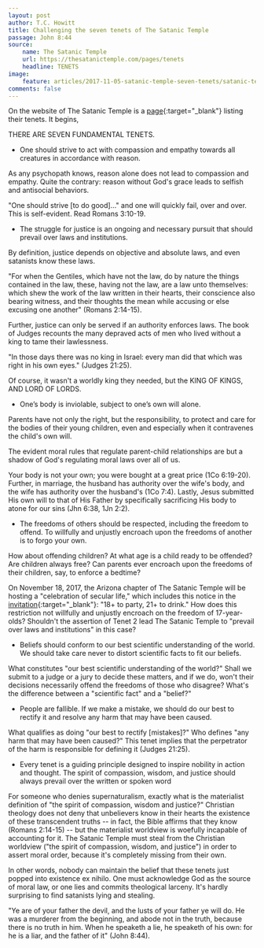 ```yaml
---
layout: post
author: T.C. Howitt
title: Challenging the seven tenets of The Satanic Temple
passage: John 8:44
source:
    name: The Satanic Temple
    url: https://thesatanictemple.com/pages/tenets
    headline: TENETS
image:
    feature: articles/2017-11-05-satanic-temple-seven-tenets/satanic-temple.jpg
comments: false
---
```


On the website of The Satanic Temple is a [page](https://thesatanictemple.com/pages/tenets){:target="_blank"} listing their tenets.  It begins,

THERE ARE SEVEN FUNDAMENTAL TENETS.

* One should strive to act with compassion and empathy towards all creatures in accordance with reason.

As any psychopath knows, reason alone does not lead to compassion and empathy.  Quite the contrary: reason without God's grace leads to selfish and antisocial behaviors.

"One should strive [to do good]..." and one will quickly fail, over and over.  This is self-evident.  Read Romans 3:10-19.

* The struggle for justice is an ongoing and necessary pursuit that should prevail over laws and institutions.

By definition, justice depends on objective and absolute laws, and even satanists know these laws.

"For when the Gentiles, which have not the law, do by nature the things contained in the law, these, having not the law, are a law unto themselves: which shew the work of the law written in their hearts, their conscience also bearing witness, and their thoughts the mean while accusing or else excusing one another" (Romans 2:14-15).

Further, justice can only be served if an authority enforces laws.  The book of Judges recounts the many depraved acts of men who lived without a king to tame their lawlessness.

"In those days there was no king in Israel: every man did that which was right in his own eyes." (Judges 21:25).

Of course, it wasn't a worldly king they needed, but the KING OF KINGS, AND LORD OF LORDS.

* One’s body is inviolable, subject to one’s own will alone.

Parents have not only the right, but the responsibility, to protect and care for the bodies of their young children, even and especially when it contravenes the child's own will.

The evident moral rules that regulate parent-child relationships are but a shadow of God's regulating moral laws over all of us.

Your body is not your own; you were bought at a great price (1Co 6:19-20).  Further, in marriage, the husband has authority over the wife's body, and the wife has authority over the husband's (1Co 7:4).  Lastly, Jesus submitted His own will to that of His Father by specifically sacrificing His body to atone for our sins (Jhn 6:38, 1Jn 2:2).

* The freedoms of others should be respected, including the freedom to offend. To willfully and unjustly encroach upon the freedoms of another is to forgo your own.

How about offending children?  At what age is a child ready to be offended?  Are children always free?  Can parents ever encroach upon the freedoms of their children, say, to enforce a bedtime?

On November 18, 2017, the Arizona chapter of The Satanic Temple will be hosting a "celebration of secular life," which includes this notice in the [invitation](https://www.facebook.com/events/483663018665561/){:target="_blank"}: "18+ to party, 21+ to drink."  How does this restriction not willfully and unjustly encroach on the freedom of 17-year-olds?  Shouldn't the assertion of Tenet 2 lead The Satanic Temple to "prevail over laws and institutions" in this case?

* Beliefs should conform to our best scientific understanding of the world. We should take care never to distort scientific facts to fit our beliefs.

What constitutes "our best scientific understanding of the world?"  Shall we submit to a judge or a jury to decide these matters, and if we do, won't their decisions necessarily offend the freedoms of those who disagree?  What's the difference between a "scientific fact" and a "belief?"

* People are fallible. If we make a mistake, we should do our best to rectify it and resolve any harm that may have been caused.

What qualifies as doing "our best to rectify [mistakes]?"  Who defines "any harm that may have been caused?"  This tenet implies that the perpetrator of the harm is responsible for defining it (Judges 21:25).

* Every tenet is a guiding principle designed to inspire nobility in action and thought. The spirit of compassion, wisdom, and justice should always prevail over the written or spoken word

For someone who denies supernaturalism, exactly what is the materialist definition of "the spirit of compassion, wisdom and justice?"  Christian theology does not deny that unbelievers know in their hearts the existence of these transcendent truths -- in fact, the Bible affirms that they know (Romans 2:14-15) -- but the materialist worldview is woefully incapable of accounting for it.  The Satanic Temple must steal from the Christian worldview ("the spirit of compassion, wisdom, and justice") in order to assert moral order, because it's completely missing from their own.

In other words, nobody can maintain the belief that these tenets just popped into existence ex nihilo.  One must acknowledge God as the source of moral law, or one lies and commits theological larceny.  It's hardly surprising to find satanists lying and stealing.

"Ye are of your father the devil, and the lusts of your father ye will do. He was a murderer from the beginning, and abode not in the truth, because there is no truth in him. When he speaketh a lie, he speaketh of his own: for he is a liar, and the father of it" (John 8:44).
